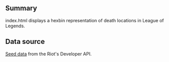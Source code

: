 ## Summary
index.html displays a hexbin representation of death locations in League of Legends.

## Data source
[Seed data](https://developer.riotgames.com/getting-started.html) from the Riot's Developer API.
